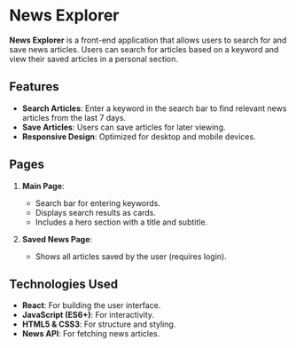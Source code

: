 # News Explorer

**News Explorer** is a front-end application that allows users to search for and save news articles. Users can search for articles based on a keyword and view their saved articles in a personal section.

## Features

- **Search Articles**: Enter a keyword in the search bar to find relevant news articles from the last 7 days.
- **Save Articles**: Users can save articles for later viewing.
- **Responsive Design**: Optimized for desktop and mobile devices.

## Pages

1. **Main Page**:
   - Search bar for entering keywords.
   - Displays search results as cards.
   - Includes a hero section with a title and subtitle.

2. **Saved News Page**:
   - Shows all articles saved by the user (requires login).

## Technologies Used

- **React**: For building the user interface.
- **JavaScript (ES6+)**: For interactivity.
- **HTML5 & CSS3**: For structure and styling.
- **News API**: For fetching news articles.

